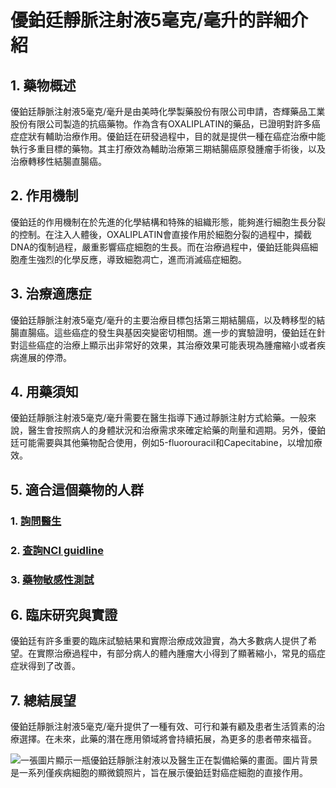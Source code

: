 # 優鉑廷靜脈注射液5毫克/毫升的詳細介紹

## 1. 藥物概述

優鉑廷靜脈注射液5毫克/毫升是由美時化學製藥股份有限公司申請，杏輝藥品工業股份有限公司製造的抗癌藥物。作為含有OXALIPLATIN的藥品，已證明對許多癌症症狀有輔助治療作用。優鉑廷在研發過程中，目的就是提供一種在癌症治療中能執行多重目標的藥物。其主打療效為輔助治療第三期結腸癌原發腫瘤手術後，以及治療轉移性結腸直腸癌。

## 2. 作用機制

優鉑廷的作用機制在於先進的化學結構和特殊的組織形態，能夠進行細胞生長分裂的控制。在注入人體後，OXALIPLATIN會直接作用於細胞分裂的過程中，攔截DNA的復制過程，嚴重影響癌症細胞的生長。而在治療過程中，優鉑廷能與癌細胞產生強烈的化學反應，導致細胞凋亡，進而消滅癌症細胞。

## 3. 治療適應症

優鉑廷靜脈注射液5毫克/毫升的主要治療目標包括第三期結腸癌，以及轉移型的結腸直腸癌。這些癌症的發生與基因突變密切相關。進一步的實驗證明，優鉑廷在針對這些癌症的治療上顯示出非常好的效果，其治療效果可能表現為腫瘤縮小或者疾病進展的停滯。

## 4. 用藥須知

優鉑廷靜脈注射液5毫克/毫升需要在醫生指導下通过靜脈注射方式給藥。一般來說，醫生會按照病人的身體狀況和治療需求來確定給藥的劑量和週期。另外，優鉑廷可能需要與其他藥物配合使用，例如5-fluorouracil和Capecitabine，以增加療效。

## 5. 適合這個藥物的人群

### 1. [詢問醫生](./text/1-1.html)
### 2. [查詢NCI guidline](./text/1-2.html)
### 3. [藥物敏感性測試](./text/1-3.html)

## 6. 臨床研究與實證

優鉑廷有許多重要的臨床試驗結果和實際治療成效證實，為大多數病人提供了希望。在實際治療過程中，有部分病人的體內腫瘤大小得到了顯著縮小，常見的癌症症狀得到了改善。

## 7. 總結展望

優鉑廷靜脈注射液5毫克/毫升提供了一種有效、可行和兼有顧及患者生活質素的治療選擇。在未來，此藥的潛在應用領域將會持續拓展，為更多的患者帶來福音。

![一張圖片顯示一瓶優鉑廷靜脈注射液以及醫生正在製備給藥的畫面。圖片背景是一系列僅疾病細胞的顯微鏡照片，旨在展示優鉑廷對癌症細胞的直接作用。](https://i.imgur.com/f35MVes.jpeg)